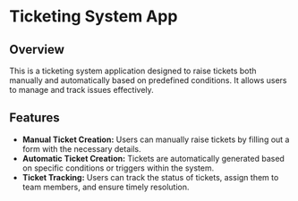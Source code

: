 # Ticketing System App

## Overview
This is a ticketing system application designed to raise tickets both manually and automatically based on predefined conditions. It allows users to manage and track issues effectively.

## Features
- **Manual Ticket Creation:** Users can manually raise tickets by filling out a form with the necessary details.
- **Automatic Ticket Creation:** Tickets are automatically generated based on specific conditions or triggers within the system.
- **Ticket Tracking:** Users can track the status of tickets, assign them to team members, and ensure timely resolution.
